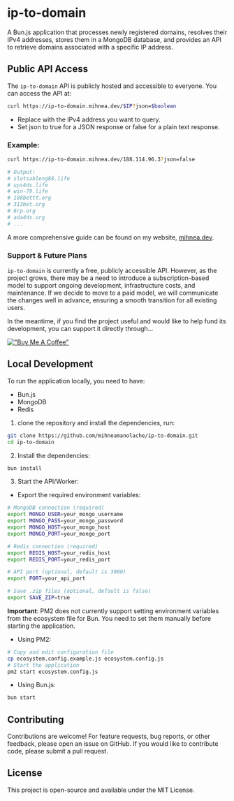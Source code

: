 # ip-to-domain
A Bun.js application that processes newly registered domains, resolves their IPv4 addresses, stores them in a MongoDB database, and provides an API to retrieve domains associated with a specific IP address. 

## Public API Access

The `ip-to-domain` API is publicly hosted and accessible to everyone.
You can access the API at:
```bash
curl https://ip-to-domain.mihnea.dev/$IP?json=$boolean
```
- Replace <IP> with the IPv4 address you want to query.
- Set json to true for a JSON response or false for a plain text response.

### Example:
```bash
curl https://ip-to-domain.mihnea.dev/188.114.96.3?json=false

# Output:
# slotsableng88.life
# ups4ds.life
# win-79.life
# 188bettt.org
# 313bet.org
# 6rp.org
# ada4ds.org
# ...
```

A more comprehensive guide can be found on my website, [mihnea.dev](https://www.mihnea.dev/ip-to-domain).

### Support & Future Plans
`ip-to-domain` is currently a free, publicly accessible API. However, as the project grows, there may be a need to introduce a subscription-based model to support ongoing development, infrastructure costs, and maintenance. If we decide to move to a paid model, we will communicate the changes well in advance, ensuring a smooth transition for all existing users.

In the meantime, if you find the project useful and would like to help fund its development, you can support it directly through...

[!["Buy Me A Coffee"](https://www.buymeacoffee.com/assets/img/custom_images/orange_img.png)](https://www.buymeacoffee.com/mihnea.dev)

## Local Development

To run the application locally, you need to have:
- Bun.js 
- MongoDB 
- Redis 

1. clone the repository and install the dependencies, run:
```bash
git clone https://github.com/mihneamanolache/ip-to-domain.git
cd ip-to-domain
```
2. Install the dependencies:
```bash
bun install
```
3. Start the API/Worker:

- Export the required environment variables:
```bash
# MongoDB connection (required)
export MONGO_USER=your_mongo_username
export MONGO_PASS=your_mongo_password 
export MONGO_HOST=your_mongo_host
export MONGO_PORT=your_mongo_port

# Redis connection (required)
export REDIS_HOST=your_redis_host
export REDIS_PORT=your_redis_port

# API port (optional, default is 3000)
export PORT=your_api_port

# Save .zip files (optional, default is false)
export SAVE_ZIP=true
```

**Important**: PM2 does not currently support setting environment variables from the ecosystem file for Bun. You need to set them manually before starting the application.

- Using PM2:
```bash
# Copy and edit configuration file
cp ecosystem.config.example.js ecosystem.config.js
# Start the application
pm2 start ecosystem.config.js
```

- Using Bun.js:
```bash
bun start
```

## Contributing

Contributions are welcome! For feature requests, bug reports, or other feedback, please open an issue on GitHub. If you would like to contribute code, please submit a pull request.

## License

This project is open-source and available under the MIT License.
